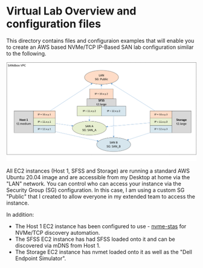 # Virtual Lab Overview and configuration files

This directory contains files and configuraion examples that will enable you to create an AWS based NVMe/TCP IP-Based SAN lab configuration similar to the following.

![AWSConfig](https://github.com/dell/SANdbox/blob/main/Documentation/Images/AWSConfig.png)

All EC2 instances (Host 1, SFSS and Storage) are running a standard AWS Ubuntu 20.04 image and are accessible from my Desktop at home via the "LAN" network.  You can control who can access your instance via the Security Group (SG) configuration.  In this case, I am using a custom SG "Public" that I created to allow everyone in my extended team to access the instance.

In addition:

- The Host 1 EC2 instance has been configured to use - [nvme-stas](https://github.com/linux-nvme/nvme-stas) for NVMe/TCP discovery automation.
- The SFSS EC2 instance has had SFSS loaded onto it and can be discovered via mDNS from Host 1.
- The Storage EC2 instance has nvmet loaded onto it as well as the "Dell Endpoint Simulator".
